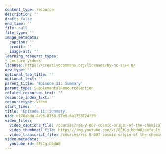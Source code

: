 ```yaml
---
content_type: resource
description: ''
draft: false
end_time: ''
file: null
file_type: ''
image_metadata:
  caption: ''
  credit: ''
  image-alt: ''
learning_resource_types:
- Lecture Videos
license: https://creativecommons.org/licenses/by-nc-sa/4.0/
ocw_type: ''
optional_tab_title: ''
optional_text: ''
parent_title: 'Episode 11: Summary'
parent_type: SupplementalResourceSection
related_resources_text: ''
resource_index_text: ''
resourcetype: Video
start_time: ''
title: 'Episode 11: Summary'
uid: e170abda-4e23-8758-57e9-6a1756724f39
video_files:
  video_captions_file: /courses/res-8-007-cosmic-origin-of-the-chemical-elements-fall-2019/cb375c5bcad35a11a531ac1203af5546_8FtCg_bbdW0.vtt
  video_thumbnail_file: https://img.youtube.com/vi/8FtCg_bbdW0/default.jpg
  video_transcript_file: /courses/res-8-007-cosmic-origin-of-the-chemical-elements-fall-2019/9d13f4ac38b2b9417a531c9a0300a9c7_8FtCg_bbdW0.pdf
video_metadata:
  youtube_id: 8FtCg_bbdW0
---
```

